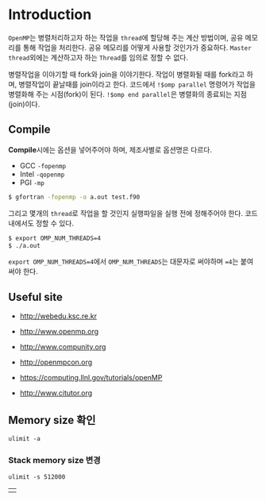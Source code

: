 # Introduction
`OpenMP`는 병렬처리하고자 하는 작업을 `thread`에 할당해 주는 계산 방법이며, 공유 메모리를 통해 작업을 처리한다. 공유 메모리를 어떻게 사용할 것인가가 중요하다. `Master thread`외에는 계산하고자 하는 `Thread`를 임의로 정할 수 없다.

병렬작업을 이야기할 때 fork와 join을 이야기한다. 작업이 병렬화될 때를 fork라고 하며, 병렬작업이 끝날때를 join이라고 한다. 코드에서 `!$omp parallel` 명령어가 작업을 병렬화해 주는 시점(fork)이 된다. `!$omp end parallel`은 병렬화의 종료되는 지점(join)이다.

## Compile
**Compile**시에는 옵션을 넣어주어야 하며, 제조사별로 옵션명은 다르다.
- GCC `-fopenmp`
- Intel `-qopenmp`
- PGI `-mp`
```bash
$ gfortran -fopenmp -o a.out test.f90
```
그리고 몇개의 `thread`로 작업을 할 것인지 실행파일을 실행 전에 정해주어야 한다. 코드내에서도 정할 수 있다.
```bash
$ export OMP_NUM_THREADS=4
$ ./a.out
```
`export OMP_NUM_THREADS=4`에서 `OMP_NUM_THREADS`는 대문자로 써야하며 `=4`는 붙여써야 한다.

## Useful site

- <a href="http://webedu.ksc.re.kr" target="_blank"> http://webedu.ksc.re.kr </a>

- <a href="http://www.openmp.org" target="_blank"> http://www.openmp.org </a>

- <a href="http://www.compunity.org" target="_blank"> http://www.compunity.org </a>

- <a href="http://openmpcon.org" target="_blank"> http://openmpcon.org </a>

- <a href="https://computing.llnl.gov/tutorials/openMP" target="_blank"> https://computing.llnl.gov/tutorials/openMP </a>

- <a href="http://www.citutor.org" target="_blank"> http://www.citutor.org </a>

## Memory size 확인
```
ulimit -a
```
### Stack memory size 변경
```
ulimit -s 512000
```

|  |
| :--: |
|  |
